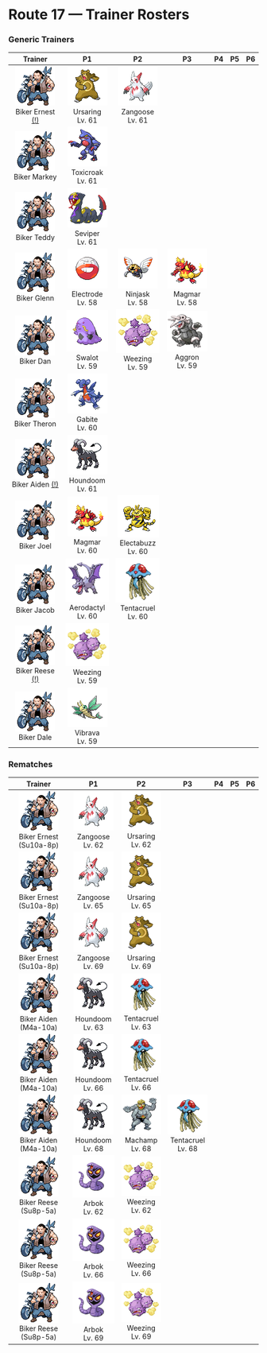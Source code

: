 # Route 17 — Trainer Rosters

### Generic Trainers

| Trainer | P1 | P2 | P3 | P4 | P5 | P6 |
|:-------:|:--:|:--:|:--:|:--:|:--:|:--:|
| ![Biker Ernest (!)](../../assets/trainers/biker.png "Biker Ernest (!)")<br>Biker Ernest [(!)](#rematches) | ![Ursaring](../../assets/sprites/ursaring/front.gif "Ursaring")<br>Ursaring<br>Lv. 61 | ![Zangoose](../../assets/sprites/zangoose/front.gif "Zangoose")<br>Zangoose<br>Lv. 61 |
| ![Biker Markey](../../assets/trainers/biker.png "Biker Markey")<br>Biker Markey | ![Toxicroak](../../assets/sprites/toxicroak/front.gif "Toxicroak")<br>Toxicroak<br>Lv. 61 |
| ![Biker Teddy](../../assets/trainers/biker.png "Biker Teddy")<br>Biker Teddy | ![Seviper](../../assets/sprites/seviper/front.gif "Seviper")<br>Seviper<br>Lv. 61 |
| ![Biker Glenn](../../assets/trainers/biker.png "Biker Glenn")<br>Biker Glenn | ![Electrode](../../assets/sprites/electrode/front.gif "Electrode")<br>Electrode<br>Lv. 58 | ![Ninjask](../../assets/sprites/ninjask/front.gif "Ninjask")<br>Ninjask<br>Lv. 58 | ![Magmar](../../assets/sprites/magmar/front.gif "Magmar")<br>Magmar<br>Lv. 58 |
| ![Biker Dan](../../assets/trainers/biker.png "Biker Dan")<br>Biker Dan | ![Swalot](../../assets/sprites/swalot/front.gif "Swalot")<br>Swalot<br>Lv. 59 | ![Weezing](../../assets/sprites/weezing/front.gif "Weezing")<br>Weezing<br>Lv. 59 | ![Aggron](../../assets/sprites/aggron/front.gif "Aggron")<br>Aggron<br>Lv. 59 |
| ![Biker Theron](../../assets/trainers/biker.png "Biker Theron")<br>Biker Theron | ![Gabite](../../assets/sprites/gabite/front.gif "Gabite")<br>Gabite<br>Lv. 60 |
| ![Biker Aiden (!)](../../assets/trainers/biker.png "Biker Aiden (!)")<br>Biker Aiden [(!)](#rematches) | ![Houndoom](../../assets/sprites/houndoom/front.gif "Houndoom")<br>Houndoom<br>Lv. 61 |
| ![Biker Joel](../../assets/trainers/biker.png "Biker Joel")<br>Biker Joel | ![Magmar](../../assets/sprites/magmar/front.gif "Magmar")<br>Magmar<br>Lv. 60 | ![Electabuzz](../../assets/sprites/electabuzz/front.gif "Electabuzz")<br>Electabuzz<br>Lv. 60 |
| ![Biker Jacob](../../assets/trainers/biker.png "Biker Jacob")<br>Biker Jacob | ![Aerodactyl](../../assets/sprites/aerodactyl/front.gif "Aerodactyl")<br>Aerodactyl<br>Lv. 60 | ![Tentacruel](../../assets/sprites/tentacruel/front.gif "Tentacruel")<br>Tentacruel<br>Lv. 60 |
| ![Biker Reese (!)](../../assets/trainers/biker.png "Biker Reese (!)")<br>Biker Reese [(!)](#rematches) | ![Weezing](../../assets/sprites/weezing/front.gif "Weezing")<br>Weezing<br>Lv. 59 |
| ![Biker Dale](../../assets/trainers/biker.png "Biker Dale")<br>Biker Dale | ![Vibrava](../../assets/sprites/vibrava/front.gif "Vibrava")<br>Vibrava<br>Lv. 59 |


### Rematches

| Trainer | P1 | P2 | P3 | P4 | P5 | P6 |
|:-------:|:--:|:--:|:--:|:--:|:--:|:--:|
| ![Biker Ernest (Su10a-8p)](../../assets/trainers/biker.png "Biker Ernest (Su10a-8p)")<br>Biker Ernest (Su10a-8p) | ![Zangoose](../../assets/sprites/zangoose/front.gif "Zangoose")<br>Zangoose<br>Lv. 62 | ![Ursaring](../../assets/sprites/ursaring/front.gif "Ursaring")<br>Ursaring<br>Lv. 62 |
| ![Biker Ernest (Su10a-8p)](../../assets/trainers/biker.png "Biker Ernest (Su10a-8p)")<br>Biker Ernest (Su10a-8p) | ![Zangoose](../../assets/sprites/zangoose/front.gif "Zangoose")<br>Zangoose<br>Lv. 65 | ![Ursaring](../../assets/sprites/ursaring/front.gif "Ursaring")<br>Ursaring<br>Lv. 65 |
| ![Biker Ernest (Su10a-8p)](../../assets/trainers/biker.png "Biker Ernest (Su10a-8p)")<br>Biker Ernest (Su10a-8p) | ![Zangoose](../../assets/sprites/zangoose/front.gif "Zangoose")<br>Zangoose<br>Lv. 69 | ![Ursaring](../../assets/sprites/ursaring/front.gif "Ursaring")<br>Ursaring<br>Lv. 69 |
| ![Biker Aiden (M4a-10a)](../../assets/trainers/biker.png "Biker Aiden (M4a-10a)")<br>Biker Aiden (M4a-10a) | ![Houndoom](../../assets/sprites/houndoom/front.gif "Houndoom")<br>Houndoom<br>Lv. 63 | ![Tentacruel](../../assets/sprites/tentacruel/front.gif "Tentacruel")<br>Tentacruel<br>Lv. 63 |
| ![Biker Aiden (M4a-10a)](../../assets/trainers/biker.png "Biker Aiden (M4a-10a)")<br>Biker Aiden (M4a-10a) | ![Houndoom](../../assets/sprites/houndoom/front.gif "Houndoom")<br>Houndoom<br>Lv. 66 | ![Tentacruel](../../assets/sprites/tentacruel/front.gif "Tentacruel")<br>Tentacruel<br>Lv. 66 |
| ![Biker Aiden (M4a-10a)](../../assets/trainers/biker.png "Biker Aiden (M4a-10a)")<br>Biker Aiden (M4a-10a) | ![Houndoom](../../assets/sprites/houndoom/front.gif "Houndoom")<br>Houndoom<br>Lv. 68 | ![Machamp](../../assets/sprites/machamp/front.gif "Machamp")<br>Machamp<br>Lv. 68 | ![Tentacruel](../../assets/sprites/tentacruel/front.gif "Tentacruel")<br>Tentacruel<br>Lv. 68 |
| ![Biker Reese (Su8p-5a)](../../assets/trainers/biker.png "Biker Reese (Su8p-5a)")<br>Biker Reese (Su8p-5a) | ![Arbok](../../assets/sprites/arbok/front.gif "Arbok")<br>Arbok<br>Lv. 62 | ![Weezing](../../assets/sprites/weezing/front.gif "Weezing")<br>Weezing<br>Lv. 62 |
| ![Biker Reese (Su8p-5a)](../../assets/trainers/biker.png "Biker Reese (Su8p-5a)")<br>Biker Reese (Su8p-5a) | ![Arbok](../../assets/sprites/arbok/front.gif "Arbok")<br>Arbok<br>Lv. 66 | ![Weezing](../../assets/sprites/weezing/front.gif "Weezing")<br>Weezing<br>Lv. 66 |
| ![Biker Reese (Su8p-5a)](../../assets/trainers/biker.png "Biker Reese (Su8p-5a)")<br>Biker Reese (Su8p-5a) | ![Arbok](../../assets/sprites/arbok/front.gif "Arbok")<br>Arbok<br>Lv. 69 | ![Weezing](../../assets/sprites/weezing/front.gif "Weezing")<br>Weezing<br>Lv. 69 |

